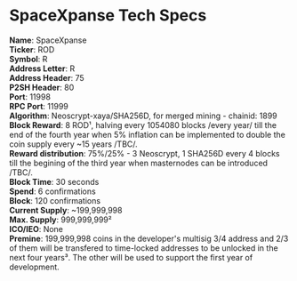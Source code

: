 # SpaceXpanse Tech Specs 

**Name**: SpaceXpanse  
**Ticker**: ROD  
**Symbol**: Ɍ  
**Address Letter**: R  
**Address Header**: 75  
**P2SH Header**: 80  
**Port**: 11998  
**RPC Port**: 11999  
**Algorithm**: Neoscrypt-xaya/SHA256D, for merged mining - chainid: 1899  
**Block Reward**: 8 ROD¹, halving every 1054080 blocks /every year/ till the end of the fourth year when 5% inflation can be implemented to double the coin supply every ~15 years /TBC/.  
**Reward distribution**: 75%/25% - 3 Neoscrypt, 1 SHA256D every 4 blocks till the begining of the third year when masternodes can be introduced /TBC/.  
**Block Time**: 30 seconds  
**Spend**: 6 confirmations  
**Block**: 120 confirmations  
**Current Supply**: ~199,999,998  
**Max. Supply**: 999,999,999²  
**ICO/IEO**: None  
**Premine**: 199,999,998 coins in the developer's multisig 3/4 address and 2/3 of them will be transfered to time-locked addresses to be unlocked in the next four years³. The other will be used to support the first year of development.  

